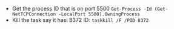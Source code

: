 - Get the process ID that is on port 5500 `Get-Process -Id (Get-NetTCPConnection -LocalPort 5500).OwningProcess`
- Kill the task say it hasi 8372 ID: `taskkill /F /PID 8372`
